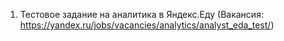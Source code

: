 1. Тестовое задание на аналитика в Яндекс.Еду (Вакансия: https://yandex.ru/jobs/vacancies/analytics/analyst_eda_test/)


